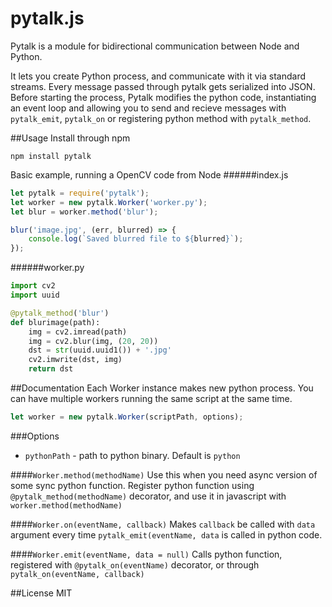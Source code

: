 # pytalk.js

Pytalk is a module for bidirectional communication between Node and Python.

It lets you create Python process, and communicate with it via standard streams. Every message passed through pytalk gets serialized into JSON.
Before starting the process, Pytalk modifies the python code, instantiating an event loop and allowing you to send and recieve messages with `pytalk_emit`, `pytalk_on` or registering python method with `pytalk_method`.

##Usage
Install through npm
```
npm install pytalk
```

Basic example, running a OpenCV code from Node
######index.js
```javascript
let pytalk = require('pytalk');
let worker = new pytalk.Worker('worker.py');
let blur = worker.method('blur');

blur('image.jpg', (err, blurred) => {
	console.log(`Saved blurred file to ${blurred}`);
});
```
######worker.py
```python
import cv2
import uuid

@pytalk_method('blur')
def blurimage(path):
    img = cv2.imread(path)
    img = cv2.blur(img, (20, 20))
    dst = str(uuid.uuid1()) + '.jpg'
    cv2.imwrite(dst, img)
    return dst
```

##Documentation
Each Worker instance makes new python process. You can have multiple workers running the same script at the same time.
```javascript
let worker = new pytalk.Worker(scriptPath, options);
```
###Options
* `pythonPath` - path to python binary. Default is `python`

####```Worker.method(methodName)```
Use this when you need async version of some sync python function. Register python function using ```@pytalk_method(methodName)``` decorator, and use it in javascript with ```worker.method(methodName)```

####```Worker.on(eventName, callback)```
Makes `callback` be called with `data` argument every time `pytalk_emit(eventName, data` is called in python code.

####```Worker.emit(eventName, data = null)```
Calls python function, registered with `@pytalk_on(eventName)` decorator, or through `pytalk_on(eventName, callback)`

##License
MIT